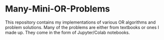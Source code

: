 # Many-Mini-OR-Problems

This repository contains my implementations of various OR algorithms and problem solutions. Many of the problems are either from textbooks or ones I made up. They come in the form of Jupyter/Colab notebooks.
